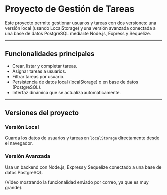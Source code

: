 # Proyecto de Gestión de Tareas

Este proyecto permite gestionar usuarios y tareas con dos versiones:
una versión local (usando LocalStorage) y una versión avanzada conectada a una base de datos PostgreSQL mediante Node.js, Express y Sequelize.

---

## Funcionalidades principales

- Crear, listar y completar tareas.
- Asignar tareas a usuarios.
- Filtrar tareas por usuario.
- Persistencia de datos local (localStorage) o en base de datos (PostgreSQL).
- Interfaz dinámica que se actualiza automáticamente.

---

## Versiones del proyecto

### Versión Local
Guarda los datos de usuarios y tareas en `localStorage` directamente desde el navegador.

### Versión Avanzada
Usa un backend con Node.js, Express y Sequelize conectado a una base de datos PostgreSQL.

(Video mostrando la funcionalidad enviado por correo, ya que es muy grande). 
